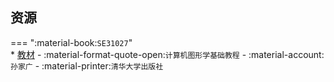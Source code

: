 ## 资源  
=== ":material-book:`SE31027`"  
    * [教材](http://api.xtaoa.com/api/lanzou.php?url=https://cqu-openlib.lanzout.com/iwRBQ29b2qcd&type=down) - :material-format-quote-open:`计算机图形学基础教程` - :material-account:`孙家广` - :material-printer:`清华大学出版社`  